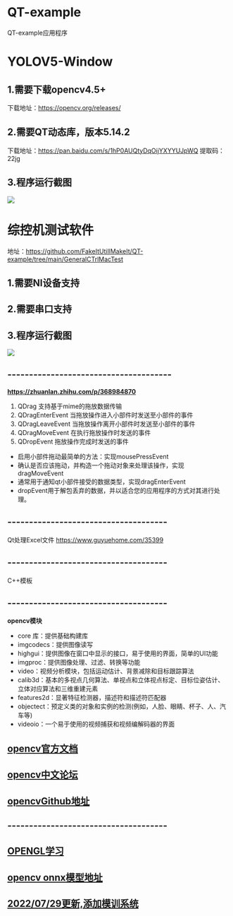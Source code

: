 

# QT-example
QT-example应用程序
# YOLOV5-Window
## 1.需要下载opencv4.5+
  下载地址：https://opencv.org/releases/
## 2.需要QT动态库，版本5.14.2
  下载地址：https://pan.baidu.com/s/1hP0AUQtyDqOijYXYYUJpWQ 
提取码：22jg
## 3.程序运行截图

   <img align="center" src="./app.png">

# 综控机测试软件 

        
  
  地址：https://github.com/FakeItUtillMakeIt/QT-example/tree/main/GeneralCTrlMacTest
## 1.需要NI设备支持
## 2.需要串口支持
## 3.程序运行截图

  <img align="center" src="./aoo.png">
  
## --------------------------------------
   **https://zhuanlan.zhihu.com/p/368984870** 

1. QDrag 支持基于mime的拖放数据传输
2. QDragEnterEvent 当拖放操作进入小部件时发送至小部件的事件
3. QDragLeaveEvent 当拖放操作离开小部件时发送至小部件的事件
4. QDragMoveEvent 在执行拖放操作时发送的事件
5. QDropEvent 拖放操作完成时发送的事件

- 启用小部件拖动最简单的方法：实现mousePressEvent
- 确认是否应该拖动，并构造一个拖动对象来处理该操作，实现dragMoveEvent
- 通常用于通知qt小部件接受的数据类型，实现dragEnterEvent
- dropEvent用于解包丢弃的数据，并以适合您的应用程序的方式对其进行处理。

## -------------------------------------
Qt处理Excel文件  https://www.guyuehome.com/35399

## -------------------------------------
C++模板

## -------------------------------------
 **opencv模块** 

- core 库：提供基础构建库
- imgcodecs：提供图像读写
- highgui：提供图像在窗口中显示的接口，易于使用的界面，简单的UI功能
- imgproc：提供图像处理、过滤、转换等功能
- video：视频分析模块，包括运动估计、背景减除和目标跟踪算法
- calib3d：基本的多视点几何算法、单视点和立体视点标定、目标位姿估计、立体对应算法和三维重建元素
- features2d：显著特征检测器，描述符和描述符匹配器
- objectect：预定义类的对象和实例的检测(例如，人脸、眼睛、杯子、人、汽车等)
- videoio：一个易于使用的视频捕获和视频编解码器的界面
## [opencv官方文档](https://docs.opencv.org/4.x/index.html)
## [opencv中文论坛](http://www.opencv.org.cn/forum/)
## [opencvGithub地址](https://github.com/opencv/)
## -------------------------------------
## [OPENGL学习](https://learnopengl-cn.github.io/)


## [opencv onnx模型地址](https://github.com/opencv/opencv_zoo/tree/master/models/face_recognition_sface)

## [2022/07/29更新,添加模训系统](https://github.com/FakeItUtillMakeIt/QT-example/tree/main/15.SimulationTrainingSys_DEV/src)
